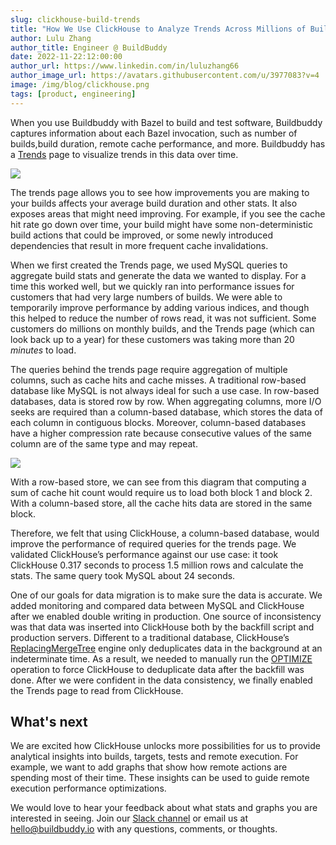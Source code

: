 ```yaml
---
slug: clickhouse-build-trends
title: "How We Use ClickHouse to Analyze Trends Across Millions of Builds"
author: Lulu Zhang
author_title: Engineer @ BuildBuddy
date: 2022-11-22:12:00:00
author_url: https://www.linkedin.com/in/luluzhang66
author_image_url: https://avatars.githubusercontent.com/u/3977083?v=4
image: /img/blog/clickhouse.png
tags: [product, engineering]
---
```


When you use Buildbuddy with Bazel to build and test software, Buildbuddy
captures information about each Bazel invocation, such as number of builds,build
duration, remote cache performance, and more. Buildbuddy has
a [Trends](https://app.buildbuddy.io/trends/) page to visualize trends in this
data over time.

![](/img/blog/trends-2.png)

The trends page allows you to see how improvements you are making to your builds
affects your average build duration and other stats. It also exposes areas that
might need improving. For example, if you see the cache hit rate go down over
time, your build might have some non-deterministic build actions that could be
improved, or some newly introduced dependencies that result in more frequent
cache invalidations.

When we first created the Trends page, we used MySQL queries to aggregate
build stats and generate the data we wanted to display. For a time this worked
well, but we quickly ran into performance issues for customers that had very
large numbers of builds. We were able to temporarily improve performance by
adding various indices, and though this helped to reduce the number of rows
read, it was not sufficient. Some customers do millions on monthly builds, and the
Trends page (which can look back up to a year) for these customers was taking
more than 20 _minutes_ to load.

The queries behind the trends page require aggregation of multiple columns, such
as cache hits and cache misses. A traditional row-based database like MySQL is
not always ideal for such a use case. In row-based databases, data is stored row
by row. When aggregating columns, more I/O seeks are required than
a column-based database, which stores the data of each column in contiguous
blocks. Moreover, column-based databases have a higher compression rate because
consecutive values of the same column are of the same type and may repeat.

![](/img/blog/row-column-datastore.png)

With a row-based store, we can see from this diagram that computing a sum of
cache hit count would require us to load both block 1 and block 2. With
a column-based store, all the cache hits data are stored in the same block.

Therefore, we felt that using ClickHouse, a column-based database, would improve
the performance of required queries for the trends page. We validated
ClickHouse’s performance against our use case: it took ClickHouse 0.317 seconds
to process 1.5 million rows and calculate the stats. The same query took MySQL
about 24 seconds.

One of our goals for data migration is to make sure the data is accurate. We
added monitoring and compared data between MySQL and ClickHouse after we enabled
double writing in production. One source of inconsistency was that data was
inserted into ClickHouse both by the backfill script and production servers.
Different to a traditional database, ClickHouse’s
[ReplacingMergeTree](https://clickhouse.com/docs/en/engines/table-engines/mergetree-family/replacingmergetree/)
engine only deduplicates data in the background at an indeterminate time. As
a result, we needed to manually run the
[OPTIMIZE](https://clickhouse.com/docs/en/sql-reference/statements/optimize/)
operation to force ClickHouse to deduplicate data after the backfill was done.
After we were confident in the data consistency, we finally enabled the Trends
page to read from ClickHouse.

## What's next

We are excited how ClickHouse unlocks more possibilities for us to provide
analytical insights into builds, targets, tests and remote execution. For
example, we want to add graphs that show how remote actions are spending most of
their time. These insights can be used to guide remote execution performance
optimizations.

We would love to hear your feedback about what stats and graphs you are interested in seeing.
Join our [Slack channel](https://slack.buildbuddy.io) or email us at
<hello@buildbuddy.io> with any questions, comments, or thoughts.
